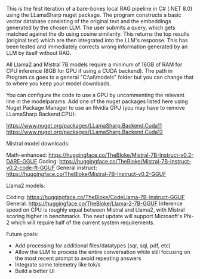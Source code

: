 This is the first iteration of a bare-bones local RAG pipeline in C# (.NET 8.0) using the LLamaSharp nuget package. The program constructs a basic vector database consisting of the original text and the embeddings generated by the chosen LLM. The user submits a query, which gets matched against the db using cosine similarity. This returns the top results (original text) which are then integrated into the LLM's response. This has been tested and immediately corrects wrong information generated by an LLM by itself without RAG.

All Llama2 and Mistral 7B models require a mininum of 16GB of RAM for CPU inference (8GB for GPU if using a CUDA backend). The path in Program.cs goes to a general "C:\ai\models" folder but you can change that to where you keep your model downloads.

You can configure the code to use a GPU by uncommenting the relevant line in the modelparams. Add one of the nuget packages listed here using Nuget Package Manager to use an Nvidia GPU (you may have to remove LLamaSharp.Backend.CPU):

https://www.nuget.org/packages/LLamaSharp.Backend.Cuda11
https://www.nuget.org/packages/LLamaSharp.Backend.Cuda12


Mistral model downloads:

Math-enhanced: https://huggingface.co/TheBloke/Mistral-7B-Instruct-v0.2-DARE-GGUF
Coding: https://huggingface.co/TheBloke/Mistral-7B-Instruct-v0.2-code-ft-GGUF
General instruct: https://huggingface.co/TheBloke/Mistral-7B-Instruct-v0.2-GGUF 


Llama2 models:

Coding: https://huggingface.co/TheBloke/CodeLlama-7B-Instruct-GGUF
General: https://huggingface.co/TheBloke/Llama-2-7B-GGUF
Inference speed on CPU is roughly equal between Mistral and Llama2, with Mistral scoring higher in benchmarks. The next update will support Microsoft's Phi-2 which will require half of the current system requirements.

Future goals:
- Add processing for additional files/datatypes (sqr, sql, pdf, etc)
- Allow the LLM to process the entire conversation while still focusing on the most recent prompt to avoid repeating answers
- Integrate some telemetry like tok/s
- Build a better UI
